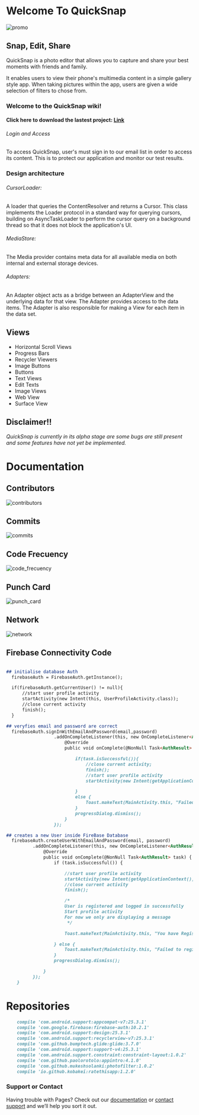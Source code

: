 # Welcome To QuickSnap

![promo](https://github.com/Ecko95/QuickSnap/blob/master/app/src/main/promo.png)

## Snap, Edit, Share

QuickSnap is a photo editor that allows you to capture and share your best moments with friends and family.

It enables users to view their phone's multimedia content in a simple gallery style app. When taking pictures within the app, users are given a wide selection of filters to chose from.

### Welcome to the QuickSnap wiki!

#### Click here to download the lastest project: [Link](https://github.com/Ecko95/QuickSnap/archive/master.zip)


###### Login and Access
To access QuickSnap, user's must sign in to our email list in order to access its content. This is to protect our application and    monitor our test results.

### Design architecture
###### CursorLoader:
A loader that queries the ContentResolver and returns a Cursor. This class implements the Loader protocol in a standard way for querying cursors, building on AsyncTaskLoader to perform the cursor query on a background thread so that it does not block the application's UI.

###### MediaStore:
The Media provider contains meta data for all available media on both internal and external storage devices.

###### Adapters:
An Adapter object acts as a bridge between an AdapterView and the underlying data for that view. The Adapter provides access to the data items. The Adapter is also responsible for making a View for each item in the data set.
 
## Views

* Horizontal Scroll Views
* Progress Bars
* Recycler Viewers
* Image Buttons
* Buttons 
* Text Views
* Edit Texts
* Image Views
* Web View
* Surface View

## Disclaimer!! 
_QuickSnap is currently in its alpha stage are some bugs are still present and some features have not yet be implemented._




# Documentation

## Contributors
![contributors](https://github.com/Ecko95/ecko95.github.io/blob/master/img/contributors.PNG)

## Commits
![commits](https://github.com/Ecko95/ecko95.github.io/blob/master/img/commits.PNG)

## Code Frecuency
![code_frecuency](https://github.com/Ecko95/ecko95.github.io/blob/master/img/code_frecuency.PNG)

## Punch Card
![punch_card](https://github.com/Ecko95/ecko95.github.io/blob/master/img/punch_card.PNG)

## Network
![network](https://github.com/Ecko95/ecko95.github.io/blob/master/img/network.PNG)

## Firebase Connectivity Code
```markdown

## initialise database Auth
  firebaseAuth = FirebaseAuth.getInstance();

  if(firebaseAuth.getCurrentUser() != null){
      //start user profile activity
      startActivity(new Intent(this, UserProfileActivity.class));
      //close current activity
      finish();
  }

```

```markdown
## veryfies email and password are correct        
  firebaseAuth.signInWithEmailAndPassword(email,password)
                  .addOnCompleteListener(this, new OnCompleteListener<AuthResult>() {
                      @Override
                      public void onComplete(@NonNull Task<AuthResult> task) {

                          if(task.isSuccessful()){
                              //close current activity;
                              finish();
                              //start user profile activity
                              startActivity(new Intent(getApplicationContext(), UserProfileActivity.class));

                          }
                          else {
                              Toast.makeText(MainActivity.this, "Failed to log in", Toast.LENGTH_SHORT).show();
                          }
                          progressDialog.dismiss();
                      }
                  });

``` 
```markdown            
## creates a new User inside FireBase Database
  firebaseAuth.createUserWithEmailAndPassword(email, password)
          .addOnCompleteListener(this, new OnCompleteListener<AuthResult>() {
              @Override
              public void onComplete(@NonNull Task<AuthResult> task) {
                  if (task.isSuccessful()) {

                      //start user profile activity
                      startActivity(new Intent(getApplicationContext(), UserProfileActivity.class));
                      //close current activity
                      finish();

                      /*
                      User is registered and logged in successfully
                      Start profile activity
                      For now we only are displaying a message
                       */

                      Toast.makeText(MainActivity.this, "You have Registered Successfully", Toast.LENGTH_SHORT).show();

                  } else {
                      Toast.makeText(MainActivity.this, "Failed to register, Please try again", Toast.LENGTH_SHORT).show();
                  }
                  progressDialog.dismiss();

              }
          });
    }
```
# Repositories

```markdown
    compile 'com.android.support:appcompat-v7:25.3.1'
    compile 'com.google.firebase:firebase-auth:10.2.1'
    compile 'com.android.support:design:25.3.1'
    compile 'com.android.support:recyclerview-v7:25.3.1'
    compile 'com.github.bumptech.glide:glide:3.7.0'
    compile 'com.android.support:support-v4:25.3.1'
    compile 'com.android.support.constraint:constraint-layout:1.0.2'
    compile 'com.github.paolorotolo:appintro:4.1.0'
    compile 'com.github.mukeshsolanki:photofilter:1.0.2'
    compile 'io.github.kobakei:ratethisapp:1.2.0'

```

### Support or Contact

Having trouble with Pages? Check out our [documentation](https://help.github.com/categories/github-pages-basics/) or [contact support](https://github.com/contact) and we’ll help you sort it out.
